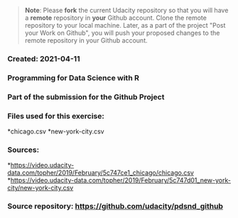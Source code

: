>**Note**: Please **fork** the current Udacity repository so that you will have a **remote** repository in **your** Github account. Clone the remote repository to your local machine. Later, as a part of the project "Post your Work on Github", you will push your proposed changes to the remote repository in your Github account.

### Created: 2021-04-11

### Programming for Data Science with R

### Part of the submission for the Github Project

### Files used for this exercise:
*chicago.csv
*new-york-city.csv 

### Sources:
*https://video.udacity-data.com/topher/2019/February/5c747ce1_chicago/chicago.csv
*https://video.udacity-data.com/topher/2019/February/5c747d01_new-york-city/new-york-city.csv

### Source repository: https://github.com/udacity/pdsnd_github